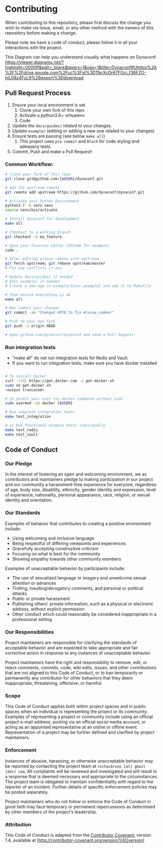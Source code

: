 # Contributing

When contributing to this repository, please first discuss the change you wish to make via issue,
email, or any other method with the owners of this repository before making a change.

Please note we have a code of conduct, please follow it in all your interactions with the project.

This Diagram can help you understand visually what happens on Dynaconf: https://viewer.diagrams.net/?highlight=0000ff&edit=_blank&layers=1&nav=1&title=Dynaconf#Uhttps%3A%2F%2Fdrive.google.com%2Fuc%3Fid%3D11krXcDr67FGci_f36FZO-hiL08z4FuL9%26export%3Ddownload

## Pull Request Process

1. Ensure your local environment is set.
   1. Clone your own fork of this repo
   2. Activate a python3.6+ virtualenv
   3. Code
2. Update the `docs/guides/` related to your changes.
3. Update `example/` (editing or adding a new one related to your changes)
4. Ensure tests are passing (see below `make all`)
   1. This project uses `pre-commit` and `Black` for code styling and adequacy tests.
5. Commit, Push and make a Pull Request!


### Common Workflow:

```bash
# clone your fork of this repo
git clone git@github.com:{$USER}/dynaconf.git

# Add the upstream remote
git remote add upstream https://github.com/dynaconf/dynaconf.git

# Activate your Python Environment
python3.7 -m venv venv
source venv/bin/activate

# Install dynaconf for development
make all

# Checkout to a working branch
git checkout -b my_feature

# Open your favorite editor (VSCode for example)
code .

# After editing please rebase with upstream
git fetch upstream; git rebase upstream/master
# Fix any conflicts if any.

# Update docs/guides/ if needed
# Edit example/ if needed
# Create a new app in example/{your_example} and add it to Makefile.

# Then ensure everything is ok
make all

# Now commit your changes
git commit -am "Changed XPTO to fix #issue_number"

# Push to your own fork
git push -u origin HEAD

# Open github.com/dynaconf/dynaconf and send a Pull Request.
```

### Run integration tests

* "make all" do not run integration tests for Redis and Vault.
* If you want to run integration tests, make sure you have docker installed

```bash

# To install docker
curl -fsSL https://get.docker.com -o get-docker.sh
sudo sh get-docker.sh
<output truncated>

# To permit your user run docker commands without sudo
sudo usermod -aG docker {$USER}

# Run complete integration tests
make test_integration

# or Run functional example tests individually
make test_redis
make test_vault

```

## Code of Conduct

### Our Pledge

In the interest of fostering an open and welcoming environment, we as
contributors and maintainers pledge to making participation in our project and
our community a harassment-free experience for everyone, regardless of age, body
size, disability, ethnicity, gender identity and expression, level of experience,
nationality, personal appearance, race, religion, or sexual identity and
orientation.

### Our Standards

Examples of behavior that contributes to creating a positive environment
include:

* Using welcoming and inclusive language
* Being respectful of differing viewpoints and experiences
* Gracefully accepting constructive criticism
* Focusing on what is best for the community
* Showing empathy towards other community members

Examples of unacceptable behavior by participants include:

* The use of sexualized language or imagery and unwelcome sexual attention or
advances
* Trolling, insulting/derogatory comments, and personal or political attacks
* Public or private harassment
* Publishing others' private information, such as a physical or electronic
  address, without explicit permission
* Other conduct which could reasonably be considered inappropriate in a
  professional setting

### Our Responsibilities

Project maintainers are responsible for clarifying the standards of acceptable
behavior and are expected to take appropriate and fair corrective action in
response to any instances of unacceptable behavior.

Project maintainers have the right and responsibility to remove, edit, or
reject comments, commits, code, wiki edits, issues, and other contributions
that are not aligned to this Code of Conduct, or to ban temporarily or
permanently any contributor for other behaviors that they deem inappropriate,
threatening, offensive, or harmful.

### Scope

This Code of Conduct applies both within project spaces and in public spaces
when an individual is representing the project or its community. Examples of
representing a project or community include using an official project e-mail
address, posting via an official social media account, or acting as an appointed
representative at an online or offline event. Representation of a project may be
further defined and clarified by project maintainers.

### Enforcement

Instances of abusive, harassing, or otherwise unacceptable behavior may be
reported by contacting the project team at `rochacbruno [at] gmail [dot] com`. All
complaints will be reviewed and investigated and will result in a response that
is deemed necessary and appropriate to the circumstances. The project team is
obligated to maintain confidentiality with regard to the reporter of an incident.
Further details of specific enforcement policies may be posted separately.

Project maintainers who do not follow or enforce the Code of Conduct in good
faith may face temporary or permanent repercussions as determined by other
members of the project's leadership.

### Attribution

This Code of Conduct is adapted from the [Contributor Covenant][homepage], version 1.4,
available at [http://contributor-covenant.org/version/1/4][version]

[homepage]: http://contributor-covenant.org
[version]: http://contributor-covenant.org/version/1/4/
